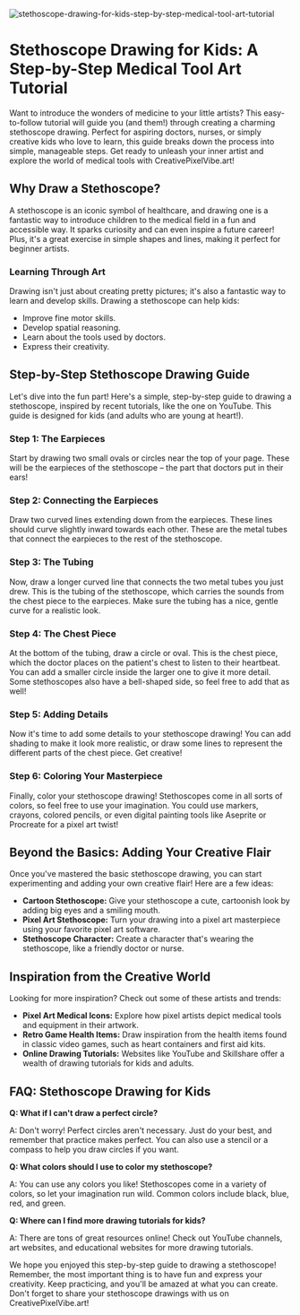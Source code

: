 ![stethoscope-drawing-for-kids-step-by-step-medical-tool-art-tutorial](https://images.pexels.com/photos/5561183/pexels-photo-5561183.jpeg?auto=compress&cs=tinysrgb&fit=crop&h=627&w=1200)

# Stethoscope Drawing for Kids: A Step-by-Step Medical Tool Art Tutorial

Want to introduce the wonders of medicine to your little artists? This easy-to-follow tutorial will guide you (and them!) through creating a charming stethoscope drawing. Perfect for aspiring doctors, nurses, or simply creative kids who love to learn, this guide breaks down the process into simple, manageable steps. Get ready to unleash your inner artist and explore the world of medical tools with CreativePixelVibe.art!

## Why Draw a Stethoscope?

A stethoscope is an iconic symbol of healthcare, and drawing one is a fantastic way to introduce children to the medical field in a fun and accessible way. It sparks curiosity and can even inspire a future career! Plus, it's a great exercise in simple shapes and lines, making it perfect for beginner artists.

### Learning Through Art

Drawing isn't just about creating pretty pictures; it's also a fantastic way to learn and develop skills. Drawing a stethoscope can help kids:

*   Improve fine motor skills.
*   Develop spatial reasoning.
*   Learn about the tools used by doctors.
*   Express their creativity.

## Step-by-Step Stethoscope Drawing Guide

Let's dive into the fun part! Here's a simple, step-by-step guide to drawing a stethoscope, inspired by recent tutorials, like the one on YouTube. This guide is designed for kids (and adults who are young at heart!).

### Step 1: The Earpieces

Start by drawing two small ovals or circles near the top of your page. These will be the earpieces of the stethoscope – the part that doctors put in their ears!

### Step 2: Connecting the Earpieces

Draw two curved lines extending down from the earpieces. These lines should curve slightly inward towards each other. These are the metal tubes that connect the earpieces to the rest of the stethoscope.

### Step 3: The Tubing

Now, draw a longer curved line that connects the two metal tubes you just drew. This is the tubing of the stethoscope, which carries the sounds from the chest piece to the earpieces. Make sure the tubing has a nice, gentle curve for a realistic look.

### Step 4: The Chest Piece

At the bottom of the tubing, draw a circle or oval. This is the chest piece, which the doctor places on the patient's chest to listen to their heartbeat. You can add a smaller circle inside the larger one to give it more detail. Some stethoscopes also have a bell-shaped side, so feel free to add that as well!

### Step 5: Adding Details

Now it's time to add some details to your stethoscope drawing! You can add shading to make it look more realistic, or draw some lines to represent the different parts of the chest piece. Get creative!

### Step 6: Coloring Your Masterpiece

Finally, color your stethoscope drawing! Stethoscopes come in all sorts of colors, so feel free to use your imagination. You could use markers, crayons, colored pencils, or even digital painting tools like Aseprite or Procreate for a pixel art twist!

## Beyond the Basics: Adding Your Creative Flair

Once you've mastered the basic stethoscope drawing, you can start experimenting and adding your own creative flair! Here are a few ideas:

*   **Cartoon Stethoscope:** Give your stethoscope a cute, cartoonish look by adding big eyes and a smiling mouth.
*   **Pixel Art Stethoscope:** Turn your drawing into a pixel art masterpiece using your favorite pixel art software.
*   **Stethoscope Character:** Create a character that's wearing the stethoscope, like a friendly doctor or nurse.

## Inspiration from the Creative World

Looking for more inspiration? Check out some of these artists and trends:

*   **Pixel Art Medical Icons:** Explore how pixel artists depict medical tools and equipment in their artwork.
*   **Retro Game Health Items:** Draw inspiration from the health items found in classic video games, such as heart containers and first aid kits.
*   **Online Drawing Tutorials:** Websites like YouTube and Skillshare offer a wealth of drawing tutorials for kids and adults.

## FAQ: Stethoscope Drawing for Kids

**Q: What if I can't draw a perfect circle?**

A: Don't worry! Perfect circles aren't necessary. Just do your best, and remember that practice makes perfect. You can also use a stencil or a compass to help you draw circles if you want.

**Q: What colors should I use to color my stethoscope?**

A: You can use any colors you like! Stethoscopes come in a variety of colors, so let your imagination run wild. Common colors include black, blue, red, and green.

**Q: Where can I find more drawing tutorials for kids?**

A: There are tons of great resources online! Check out YouTube channels, art websites, and educational websites for more drawing tutorials.

We hope you enjoyed this step-by-step guide to drawing a stethoscope! Remember, the most important thing is to have fun and express your creativity. Keep practicing, and you'll be amazed at what you can create. Don't forget to share your stethoscope drawings with us on CreativePixelVibe.art!
